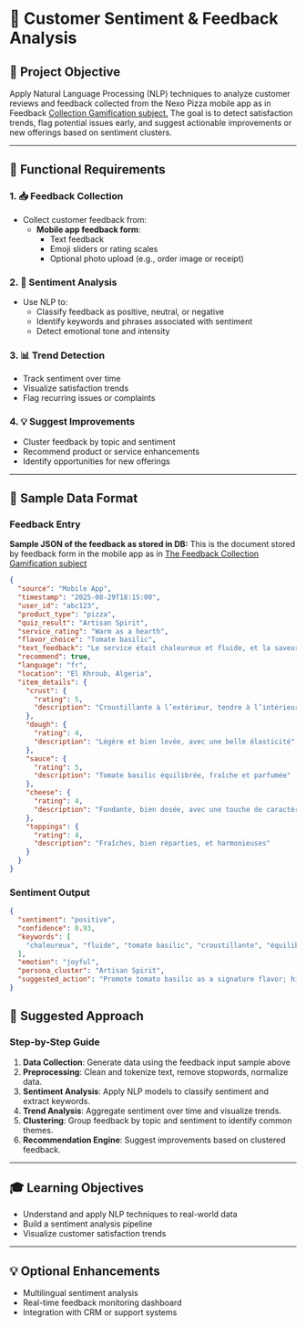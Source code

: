 
# 🤖 Customer Sentiment & Feedback Analysis

## 🎯 Project Objective
Apply Natural Language Processing (NLP) techniques to analyze customer reviews and feedback collected from the Nexo Pizza mobile app as in Feedback [Collection Gamification subject.](https://github.com/nexopizza/hack-n-slice-constantine-2025/tree/main/feedback-collection-gamification)
The goal is to detect satisfaction trends, flag potential issues early, and suggest actionable improvements or new offerings based on sentiment clusters.

---

## 🧩 Functional Requirements

### 1. 📥 Feedback Collection
- Collect customer feedback from:
  - **Mobile app feedback form**:
    - Text feedback
    - Emoji sliders or rating scales
    - Optional photo upload (e.g., order image or receipt)

### 2. 🧠 Sentiment Analysis
- Use NLP to:
  - Classify feedback as positive, neutral, or negative
  - Identify keywords and phrases associated with sentiment
  - Detect emotional tone and intensity

### 3. 📊 Trend Detection
- Track sentiment over time
- Visualize satisfaction trends
- Flag recurring issues or complaints

### 4. 💡 Suggest Improvements
- Cluster feedback by topic and sentiment
- Recommend product or service enhancements
- Identify opportunities for new offerings

---

## 🧪 Sample Data Format

### Feedback Entry
**Sample JSON of the feedback as stored in DB:**
This is the document stored by feedback form in the mobile app  as in [The Feedback Collection Gamification subject](https://github.com/nexopizza/hack-n-slice-constantine-2025/tree/main/feedback-collection-gamification)
```json
{
  "source": "Mobile App",
  "timestamp": "2025-08-29T18:15:00",
  "user_id": "abc123",
  "product_type": "pizza",
  "quiz_result": "Artisan Spirit",
  "service_rating": "Warm as a hearth",
  "flavor_choice": "Tomate basilic",
  "text_feedback": "Le service était chaleureux et fluide, et la saveur tomate basilic m’a transporté dans un jardin méditerranéen. La pâte était légère, la croûte croustillante, et la sauce parfaitement équilibrée.",
  "recommend": true,
  "language": "fr",
  "location": "El Khroub, Algeria",
  "item_details": {
    "crust": {
      "rating": 5,
      "description": "Croustillante à l’extérieur, tendre à l’intérieur"
    },
    "dough": {
      "rating": 4,
      "description": "Légère et bien levée, avec une belle élasticité"
    },
    "sauce": {
      "rating": 5,
      "description": "Tomate basilic équilibrée, fraîche et parfumée"
    },
    "cheese": {
      "rating": 4,
      "description": "Fondante, bien dosée, avec une touche de caractère"
    },
    "toppings": {
      "rating": 4,
      "description": "Fraîches, bien réparties, et harmonieuses"
    }
  }
}
```

### Sentiment Output
```json
{
  "sentiment": "positive",
  "confidence": 0.93,
  "keywords": [
    "chaleureux", "fluide", "tomate basilic", "croustillante", "équilibrée", "fondante"
  ],
  "emotion": "joyful",
  "persona_cluster": "Artisan Spirit",
  "suggested_action": "Promote tomato basilic as a signature flavor; highlight crust texture and poetic branding in seasonal campaign"
}
```

## 🧠 Suggested Approach

### Step-by-Step Guide
1. **Data Collection**: Generate data using the feedback input sample above
3. **Preprocessing**: Clean and tokenize text, remove stopwords, normalize data.
4. **Sentiment Analysis**: Apply NLP models to classify sentiment and extract keywords.
5. **Trend Analysis**: Aggregate sentiment over time and visualize trends.
6. **Clustering**: Group feedback by topic and sentiment to identify common themes.
7. **Recommendation Engine**: Suggest improvements based on clustered feedback.

---

## 🎓 Learning Objectives
- Understand and apply NLP techniques to real-world data
- Build a sentiment analysis pipeline
- Visualize customer satisfaction trends

---

## 💡 Optional Enhancements
- Multilingual sentiment analysis
- Real-time feedback monitoring dashboard
- Integration with CRM or support systems
